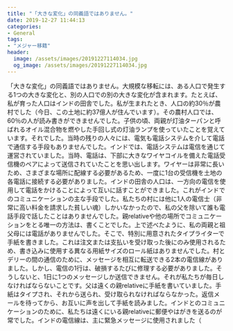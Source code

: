 ```yaml
---
title: "「大きな変化」の同義語ではありません。"
date: 2019-12-27 11:44:13
categories:
- General
tags:
- "メジャー移籍"
header:
  image: /assets/images/20191227114034.jpg
  og_image: /assets/images/20191227114034.jpg
---
```


「大きな変化」の同義語ではありません。大規模な移転には、ある人口で発生する1つの大きな変化と、別の人口での別の大きな変化が含まれます。たとえば、私が育った人口はインドの田舎でした。私が生まれたとき、人口の約30％が農村でした（今日、この土地に約37億人が住んでいます）。その農村人口では、60％の人が読み書きができませんでした。子供の頃、両親が灯油ターパンと呼ばれるオイル混合物を燃やした手回し式の灯油ランプを使っていたことを覚えています。それでした。当時の残りの人々には、電気も電話システムを介して電話で通信する手段もありませんでした。インドでは、電話システムは電信を通じて運営されていました。当時、電話は、下部に大きなワイヤコイルを備えた電話受信機のペアによって送信されていたことを思い出します。ワイヤーは非常に長いため、さまざまな場所に配線する必要があるため、一度に1台の受信機を土地の各電話に接続する必要がありました。インドの田舎の人口は、一方向の電信を使用して電話をかけることによって互いに話すことができました。これがインドでのコミュニケーションの主な手段でした。私たちの村には他に1人の電信士（非常に高い料金を請求した貧しい魂）しかいなかったので、私の父を除いて誰も電話手段で話したことはありませんでした。親relativeや他の場所でコミュニケーションをとる唯一の方法は、書くことでした。上で述べたように、私の両親と祖父母には電話がありませんでした。そこで、特別に用意されたタイプライターで手紙を書きました。これは注文または支払いを受け取った後にのみ使用されるため、書き込みに使用する異なる用紙サイズのロール紙はありませんでした。村とデリーの間の通信のために、メッセージを相互に転送できる2本の電信線がありました。しかし、電信の1行は、破損するたびに修理する必要がありました。そうしないと、1日に1つのメッセージしか送信できません。それが私たちが毎日しなければならないことです。父は遠くの親relativeに手紙を書いていました。手紙はタイプされ、それから送られ、受け取られなければならなかった。返信メールを待ってから、お互いに声を出して手紙を読みました。インドとのコミュニケーションのために、私たちは遠くにいる親relativeに郵便やはがきを送るのが常でした。インドの電信線は、主に緊急メッセージに使用されました（
